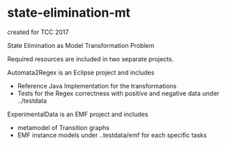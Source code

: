 # state-elimination-mt
created for TCC 2017

State Elimination as Model Transformation Problem

Required resources are included in two separate projects.

Automata2Regex is an Eclipse project and includes

- Reference Java Implementation for the transformations
- Tests for the Regex correctness with positive and negative data under ../testdata

ExperimentalData is an EMF project and includes

- metamodel of Transition graphs
- EMF instance models under ..testdata/emf for each specific tasks
